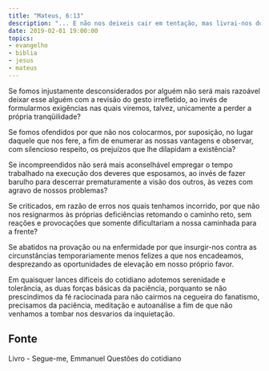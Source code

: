 ```yaml
---
title: "Mateus, 6:13"
description: "... E não nos deixeis cair em tentação, mas livrai-nos do mal... - Jesus"
date: 2019-02-01 19:00:00
topics: 
- evangelho
- biblia
- jesus
- mateus
---
```


Se fomos injustamente desconsiderados por alguém não será mais razoável deixar
esse alguém com a revisão do gesto irrefletido, ao invés de formularmos exigências nas
quais viremos, talvez, unicamente a perder a própria tranqüilidade?

Se fomos ofendidos por que não nos colocarmos, por suposição, no lugar daquele
que nos fere, a fim de enumerar as nossas vantagens e observar, com silencioso respeito,
os prejuízos que lhe dilapidam a existência?

Se incompreendidos não será mais aconselhável empregar o tempo trabalhado na
execução dos deveres que esposamos, ao invés de fazer barulho para descerrar
prematuramente a visão dos outros, às vezes com agravo de nossos problemas?

Se criticados, em razão de erros nos quais tenhamos incorrido, por que não nos
resignarmos às próprias deficiências retomando o caminho reto, sem reações e
provocações que somente dificultariam a nossa caminhada para a frente?

Se abatidos na provação ou na enfermidade por que insurgir-nos contra as
circunstâncias temporariamente menos felizes a que nos encadeamos, desprezando as
oportunidades de elevação em nosso próprio favor.

Em quaisquer lances difíceis do cotidiano adotemos serenidade e tolerância, as
duas forças básicas da paciência, porquanto se não prescindimos da fé
raciocinada para não cairmos na cegueira do fanatismo, precisamos da paciência,
meditação e autoanálise a fim de que não venhamos a tombar nos desvarios da
inquietação.


## Fonte
Livro - Segue-me, Emmanuel
Questões do cotidiano

